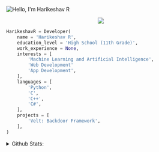 <!--
**topsideduck/topsideduck** is a ✨ _special_ ✨ repository because its `README.md` (this file) appears on your GitHub profile.

Here are some ideas to get you started:

- 🔭 I’m currently working on ...
- 🌱 I’m currently learning ...
- 👯 I’m looking to collaborate on ...
- 🤔 I’m looking for help with ...
- 💬 Ask me about ...
- 📫 How to reach me: ...
- 😄 Pronouns: ...
- ⚡ Fun fact: ...
-->

![Hello, I'm Harikeshav R](https://readme-typing-svg.herokuapp.com?color=%2336BCF7&lines=Hello%2C+I'm+Harikeshav+R)

<p align="center">
    <img src="https://profile-counter.glitch.me/topsideduck/count.svg"/>
</p>

```python
HarikeshavR = Developer(
    name = 'Harikeshav R',
    education_level = 'High School (11th Grade)',
    work_experience = None,
    interests = [
        'Machine Learning and Artificial Intelligence',
        'Web Development'
        'App Development',
    ],
    languages = [
        'Python',
        'C',
        'C++',
        'C#',
    ],
    projects = [
        'Velt: Backdoor Framework',
    ],
)
```

<details>
    <summary>
        Github Stats:
    </summary>
    <p align="center">
        <img height="125em" src="https://github-readme-stats.vercel.app/api?username=topsideduck&show_icons=true&hide_border=true&&count_private=true&include_all_commits=true&theme=onedark"/>
        <img height="125em" src="https://github-readme-stats.vercel.app/api/top-langs/?username=topsideduck&layout=compact&theme=onedark&hide_border=true&hide=jupyter%20notebook"/>
        <img height="125em" src="http://github-readme-streak-stats.herokuapp.com?user=topsideduck&theme=onedark&hide_border=true&date_format=M%20j%5B%2C%20Y%5D"/>
<!--         <img height="125em" src="https://github-profile-summary-cards.vercel.app/api/cards/repos-per-language?username=topsideduck&theme=onedark"/>
        <img height="125em" src="https://github-profile-summary-cards.vercel.app/api/cards/most-commit-language?username=topsideduck&theme=onedark"/> -->
    </p>
    <p align="center">
        <img src="https://github-profile-trophy.vercel.app/?username=topsideduck&row=1&theme=onedark&hide_border=true"/>
    </p>
<!--     <p align="center">
        <img src="https://github-profile-summary-cards.vercel.app/api/cards/profile-details?username=topsideduck&theme=onedark"/>
    </p> -->
</details>
